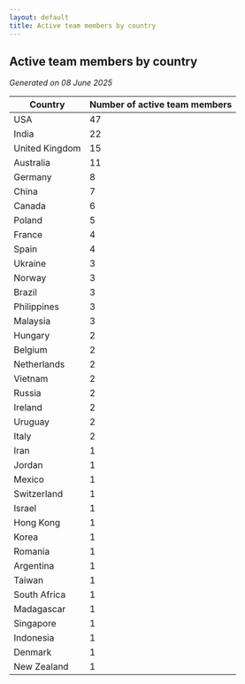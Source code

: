 ```yaml
---
layout: default
title: Active team members by country
---
```

## Active team members by country
*Generated on 08 June 2025*

| Country | Number of active team members |
| --- | --- |
| USA | 47 |
| India | 22 |
| United Kingdom | 15 |
| Australia | 11 |
| Germany | 8 |
| China | 7 |
| Canada | 6 |
| Poland | 5 |
| France | 4 |
| Spain | 4 |
| Ukraine | 3 |
| Norway | 3 |
| Brazil | 3 |
| Philippines | 3 |
| Malaysia | 3 |
| Hungary | 2 |
| Belgium | 2 |
| Netherlands | 2 |
| Vietnam | 2 |
| Russia | 2 |
| Ireland | 2 |
| Uruguay | 2 |
| Italy | 2 |
| Iran | 1 |
| Jordan | 1 |
| Mexico | 1 |
| Switzerland | 1 |
| Israel | 1 |
| Hong Kong | 1 |
| Korea | 1 |
| Romania | 1 |
| Argentina | 1 |
| Taiwan | 1 |
| South Africa | 1 |
| Madagascar | 1 |
| Singapore | 1 |
| Indonesia | 1 |
| Denmark | 1 |
| New Zealand | 1 |
